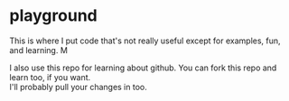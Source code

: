 playground
==========

This is where I put code that's not really useful except for examples, fun, and learning.  M

I also use this repo for learning about github.
  You can fork this repo and learn too, if you want.  
  I'll probably pull your changes in too.
  
  
